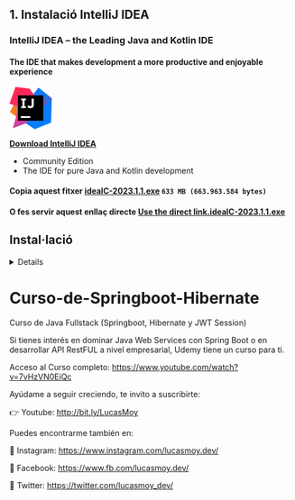 
## **1.** Instalació IntelliJ IDEA  

### **IntelliJ IDEA** – the **Leading Java** and Kotlin IDE
#### The **IDE** that makes development a more productive and enjoyable experience

<svg  width="75" height="75" fill="none" viewBox="0 0 70 70"><defs><linearGradient id="__JETBRAINS_COM__LOGO_PREFIX__2" x1="5.174" x2="40.014" y1="39.889" y2="38.123" gradientUnits="userSpaceOnUse"><stop offset="0.091" stop-color="#FC801D"></stop><stop offset="0.231" stop-color="#B07F61"></stop><stop offset="0.409" stop-color="#577DB3"></stop><stop offset="0.533" stop-color="#1E7CE6"></stop><stop offset="0.593" stop-color="#087CFA"></stop></linearGradient><linearGradient id="__JETBRAINS_COM__LOGO_PREFIX__1" x1="61.991" x2="50.158" y1="36.915" y2="1.557" gradientUnits="userSpaceOnUse"><stop offset="0" stop-color="#FE2857"></stop><stop offset="0.078" stop-color="#CB3979"></stop><stop offset="0.16" stop-color="#9E4997"></stop><stop offset="0.247" stop-color="#7557B2"></stop><stop offset="0.339" stop-color="#5362C8"></stop><stop offset="0.436" stop-color="#386CDA"></stop><stop offset="0.541" stop-color="#2373E8"></stop><stop offset="0.658" stop-color="#1478F2"></stop><stop offset="0.794" stop-color="#0B7BF8"></stop><stop offset="1" stop-color="#087CFA"></stop></linearGradient><linearGradient id="__JETBRAINS_COM__LOGO_PREFIX__0" x1="10.066" x2="53.876" y1="16.495" y2="88.96" gradientUnits="userSpaceOnUse"><stop offset="0" stop-color="#FE2857"></stop><stop offset="0.08" stop-color="#FE295F"></stop><stop offset="0.206" stop-color="#FF2D76"></stop><stop offset="0.303" stop-color="#FF318C"></stop><stop offset="0.385" stop-color="#EA3896"></stop><stop offset="0.553" stop-color="#B248AE"></stop><stop offset="0.792" stop-color="#5A63D6"></stop><stop offset="1" stop-color="#087CFA"></stop></linearGradient></defs><path fill="url(#__JETBRAINS_COM__LOGO_PREFIX__2)" d="M11.2 49.467.7 41.3 9 26l9.5 7.5-7.3 15.967Z"></path><path fill="#087CFA" d="m70 18.667-1.167 40.6L41.767 70l-14.7-9.567 14.7-22.933L70 18.667Z"></path><path fill="url(#__JETBRAINS_COM__LOGO_PREFIX__1)" d="M70 18.667 55.5 33 37 15 48.067 1.167 70 18.667Z"></path><path fill="url(#__JETBRAINS_COM__LOGO_PREFIX__0)" d="M27.067 60.433 5.6 68.367 10.033 52.5l5.834-19.367L0 27.767 10.033 0l23.1 2.8L54.5 31l1 2-28.433 27.433Z"></path><path fill="#000" d="M56 14H14v42h42V14Z"></path><path fill="#FFF" d="M27.137 22.143V19.25h-7.864v2.893h2.194v9.964h-2.194v2.87h7.864v-2.87H24.92v-9.964h2.217Zm7.56 13.067c-1.237 0-2.264-.233-3.08-.7a7.355 7.355 0 0 1-2.054-1.657l2.17-2.426c.444.49.91.886 1.354 1.166.466.28.956.42 1.516.42.654 0 1.167-.21 1.54-.63.374-.42.56-1.073.56-1.983V19.273h3.547v10.29c0 .934-.117 1.75-.373 2.45-.257.7-.63 1.284-1.097 1.75-.49.49-1.073.84-1.773 1.097-.7.233-1.47.35-2.31.35Zm-.28 13.44h-15.75v2.683h15.75V48.65Z"></path></svg>

[**Download IntelliJ IDEA**](https://www.jetbrains.com/idea/download/)
* Community Edition
* The IDE for pure Java and Kotlin development

#### Copia aquest fitxer [ideaIC-2023.1.1.exe](./fitxers/ideaIC-2023.1.1.exe) ```633 MB (663.963.584 bytes)```

#### O fes servir aquest enllaç directe [Use the direct link.ideaIC-2023.1.1.exe](https://download.jetbrains.com/idea/ideaIC-2023.1.1.exe?_gl=1*1k8vect*_ga*MTg2MTY5NjQ4LjE2Nzk5Mzk4Njc.*_ga_9J976DJZ68*MTY4Mjg3MzkwNy4yLjEuMTY4Mjg3Mzk0MC4yNy4wLjA.&_ga=2.48120163.554094189.1682873907-186169648.1679939867)

<summary>

## Instal·lació

<details>

### **1.** Executa el fitxer **```ideaIC-2023.1.1.exe```**.

![IntelliJ-IDEA_00001.png](./imatges/IntelliJ-IDEA_00001.png)
### **2.** Pitja el botó **següent** (<b><code> <u>N</u>ext ></b></code> ) per continuar,

![IntelliJ-IDEA_00002.png](./imatges/IntelliJ-IDEA_00002.png)
### **3.** No cal, però si vols pots modificar la ruta (<b><code> B<u>r</u>owser...</b></code>), i si no, pitja el botó **següent** (<b><code> <u>N</u>ext ></b></code> ) per continuar,

![IntelliJ-IDEA_00003.png](./imatges/IntelliJ-IDEA_00003.png)
### **4.** Assegura't que estàn marcades les segünents opcions:

### **Create Desktop Shortcut**

- [x] IntelliJ IDEA Community Edition

### **Update Context Menu**

- [x] Add "Open Folder as Project"
 
### **Update **```PATH```** Variable (restart needed)> **

- [x] Add "**```bin```**" folder to the > **```PATH```**

### **Create associations**

- [x] **```.java```**

quan estiguin totes aquestes opcions marcades, pitja el botó **següent** (<b><code> <u>N</u>ext ></b></code> ) per continuar,

![IntelliJ-IDEA_00004.png](./imatges/IntelliJ-IDEA_00004.png)

 pitja el botó **Install** (<b><code><u>I</u>nstall</b></code> ) per començar la instal·lació.
 
![IntelliJ-IDEA_00005.png](./imatges/IntelliJ-IDEA_00005.png)

![IntelliJ-IDEA_00006.png](./imatges/IntelliJ-IDEA_00006.png)

![IntelliJ-IDEA_00007.png](./imatges/IntelliJ-IDEA_00007.png)

### **4.** Assegura't que estàn marcades les segünents opcions:

**Create Desktop Shortcut**
-[x] IntelliJ IDEA Community Edition

![IntelliJ-IDEA_00008.png](./imatges/IntelliJ-IDEA_00008.png)

</details>
</summary>


# Curso-de-Springboot-Hibernate
Curso de Java Fullstack (Springboot, Hibernate y JWT Session)

Si tienes interés en dominar Java Web Services con Spring Boot o en desarrollar API RestFUL a nivel empresarial, Udemy tiene un curso para ti.

Acceso al Curso completo: https://www.youtube.com/watch?v=7vHzVN0EiQc

Ayúdame a seguir creciendo, te invito a suscribirte: 

👉 Youtube: http://bit.ly/LucasMoy


Puedes encontrarme también en:

🔹 Instagram: https://www.instagram.com/lucasmoy.dev/

🔹 Facebook: https://www.fb.com/lucasmoy.dev/

🔹 Twitter: https://twitter.com/lucasmoy_dev/

